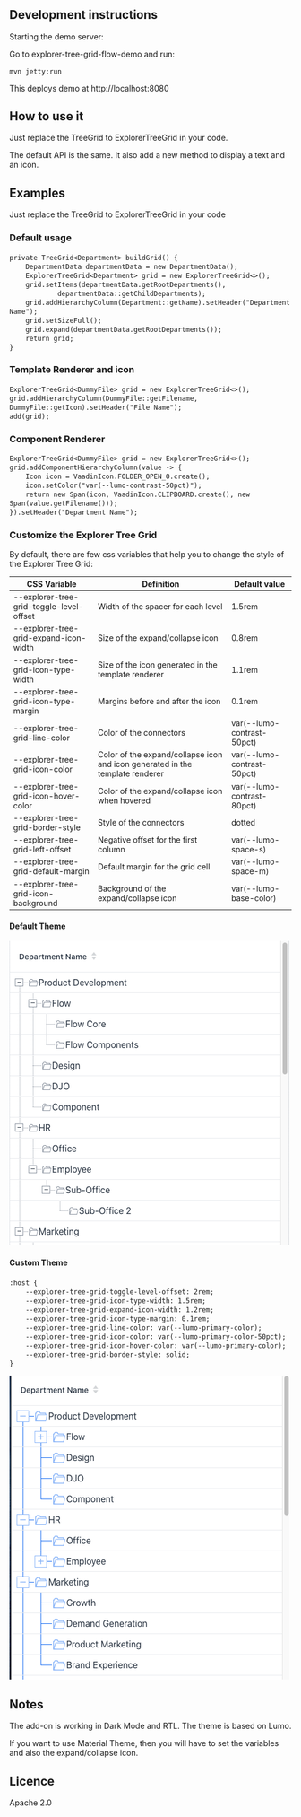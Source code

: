# 

## Development instructions

Starting the demo server:

Go to explorer-tree-grid-flow-demo and run:
```
mvn jetty:run
```

This deploys demo at http://localhost:8080

## How to use it

Just replace the TreeGrid to ExplorerTreeGrid in your code.

The default API is the same. It also add a new method to display a text and an icon.

## Examples

Just replace the TreeGrid to ExplorerTreeGrid in your code

### Default usage

```
private TreeGrid<Department> buildGrid() {
    DepartmentData departmentData = new DepartmentData();
    ExplorerTreeGrid<Department> grid = new ExplorerTreeGrid<>();
    grid.setItems(departmentData.getRootDepartments(),
            departmentData::getChildDepartments);
    grid.addHierarchyColumn(Department::getName).setHeader("Department Name");
    grid.setSizeFull();
    grid.expand(departmentData.getRootDepartments());
    return grid;
}
```
### Template Renderer and icon

```
ExplorerTreeGrid<DummyFile> grid = new ExplorerTreeGrid<>();
grid.addHierarchyColumn(DummyFile::getFilename, DummyFile::getIcon).setHeader("File Name");
add(grid);
```
### Component Renderer

```
ExplorerTreeGrid<DummyFile> grid = new ExplorerTreeGrid<>();
grid.addComponentHierarchyColumn(value -> {
    Icon icon = VaadinIcon.FOLDER_OPEN_O.create();
    icon.setColor("var(--lumo-contrast-50pct)");
    return new Span(icon, VaadinIcon.CLIPBOARD.create(), new Span(value.getFilename()));
}).setHeader("Department Name");
```

### Customize the Explorer Tree Grid

By default, there are few css variables that help you to change the style of the Explorer Tree Grid:

| CSS Variable | Definition | Default value |
|--------------|------------|---------------|
| --explorer-tree-grid-toggle-level-offset   | Width of the spacer for each level    | 1.5rem |
|  --explorer-tree-grid-expand-icon-width |   Size of the expand/collapse icon     |  0.8rem |
|  --explorer-tree-grid-icon-type-width |   Size of the icon generated in the template renderer    | 1.1rem  |  
|  --explorer-tree-grid-icon-type-margin |  Margins before and after the icon    | 0.1rem  |    
|  --explorer-tree-grid-line-color |  Color of the connectors   |  var(--lumo-contrast-50pct) |    
|  --explorer-tree-grid-icon-color |   Color of the expand/collapse icon and icon generated in the template renderer   |  var(--lumo-contrast-50pct) |    
|  --explorer-tree-grid-icon-hover-color |   Color of the expand/collapse icon when hovered   | var(--lumo-contrast-80pct)  |    
|  --explorer-tree-grid-border-style |   Style of the connectors   | dotted  |   
|  --explorer-tree-grid-left-offset  |  Negative offset for the first column    | var(--lumo-space-s) | 
|  --explorer-tree-grid-default-margin |   Default margin for the grid cell   | var(--lumo-space-m)  | 
|  --explorer-tree-grid-icon-background  |   Background of the expand/collapse icon   | var(--lumo-base-color)  |  

#### Default Theme

![Default Theme](default_theme.png)

#### Custom Theme
```
:host {
    --explorer-tree-grid-toggle-level-offset: 2rem;
    --explorer-tree-grid-icon-type-width: 1.5rem;
    --explorer-tree-grid-expand-icon-width: 1.2rem;
    --explorer-tree-grid-icon-type-margin: 0.1rem;
    --explorer-tree-grid-line-color: var(--lumo-primary-color);
    --explorer-tree-grid-icon-color: var(--lumo-primary-color-50pct);
    --explorer-tree-grid-icon-hover-color: var(--lumo-primary-color);
    --explorer-tree-grid-border-style: solid;
}
```

![Custom Theme](custom_theme.png)


## Notes

The add-on is working in Dark Mode and RTL. The theme is based on Lumo.

If you want to use Material Theme, then you will have to set the variables and also the expand/collapse icon.

## Licence

Apache 2.0